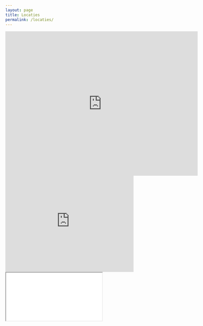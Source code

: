 ```yaml
---
layout: page
title: Locaties
permalink: /locaties/
---
```

<iframe
  width="600"
  height="450"
  frameborder="0" style="border:0"
  src="https://www.google.com/maps/embed/v1/place?key=AIzaSyBK0TuDzO86O8ZNN-f6-M9So5EE0ZXKJ5g
    &q=Vondelpark,Amsterdam" allowfullscreen>
</iframe>

<iframe src="https://www.google.com/maps/embed?pb=!1m16!1m12!1m3!1d100921.8397227734!2d-122.50711698562192!3d37.77111185957552!2m3!1f0!2f0!3f0!3m2!1i1024!2i768!4f13.1!2m1!1sVondelpark!5e0!3m2!1sen!2sus!4v1464784986282" width="400" height="300" frameborder="0" style="border:0" allowfullscreen></iframe>

<iframe src="//www.google.com/maps/embed/v1/place?q=Vondlepark,Amsterdam
      &zoom=13
      &attribution_source=Google+Maps+Embed+API
      &attribution_web_url=https://developers.google.com/maps/documentation/embed/
      &key=YOUR_API_KEY" allowfullscreen>
  </iframe>
